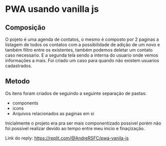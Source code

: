 # PWA usando vanilla js

## Composição

O pojeto é uma agenda de contatos, o mesmo é composto por 2 paginas a listagem de todos os contatos com a possibilidade de adição de um novo e também filtro entre os existentes, também podemos deletar um contato caso necessario. E a segunda tela sendo a interna do usuario onde vemos informações a mais. Foi criado um caso para quando não existem usuarios cadastrados.

## Metodo

Os itens foram criados de seguindo a seguinte separação de pastas:

- components
- icons
- Arquivos relacionados as paginas em si

Inicialmente o projeto era pra ser mais componentizado possivel porém não foi possivel realizar devido ao tempo entre meu inicio e finaçização.

Link do reply:
https://replit.com/@AndreRSFC/pwa-vanila-js
